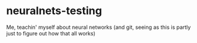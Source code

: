 # neuralnets-testing
Me, teachin' myself about neural networks (and git, seeing as this is partly just to figure out how that all works)
